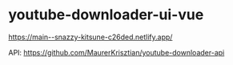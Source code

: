 # youtube-downloader-ui-vue

https://main--snazzy-kitsune-c26ded.netlify.app/


API: https://github.com/MaurerKrisztian/youtube-downloader-api
